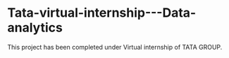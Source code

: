 # Tata-virtual-internship---Data-analytics
This project has been completed under Virtual internship of TATA GROUP.
